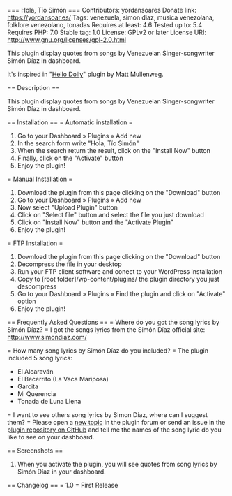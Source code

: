 === Hola, Tío Simón ===
Contributors: yordansoares
Donate link: https://yordansoar.es/
Tags: venezuela, simon diaz, musica venezolana, folklore venezolano, tonadas
Requires at least: 4.6
Tested up to: 5.4
Requires PHP: 7.0
Stable tag: 1.0
License: GPLv2 or later
License URI: http://www.gnu.org/licenses/gpl-2.0.html

This plugin display quotes from songs by Venezuelan Singer-songwriter Simón Díaz in dashboard. 

It's inspired in "[Hello Dolly](https://wordpress.org/plugins/hello-dolly/)" plugin by Matt Mullenweg.

== Description ==

This plugin display quotes from songs by Venezuelan Singer-songwriter Simón Díaz in dashboard.

== Installation ==
= Automatic installation =
1. Go to your Dashboard » Plugins » Add new
2. In the search form write "Hola, Tío Simón"
3. When the search return the result, click on the "Install Now" button
4. Finally, click on the "Activate" button
5. Enjoy the plugin!

= Manual Installation = 
1. Download the plugin from this page clicking on the "Download" button
2. Go to your Dashboard » Plugins » Add new
3. Now select "Upload Plugin" button
4. Click on "Select file" button and select the file you just download
5. Click on "Install Now" button and the "Activate Plugin"
6. Enjoy the plugin!

= FTP Installation =
1. Download the plugin from this page clicking on the "Download" button
2. Decompress the file in your desktop
3. Run your FTP client software and conect to your WordPress installation
4. Copy to [root folder]/wp-content/plugins/ the plugin directory you just descompress
5. Go to your Dashboard » Plugins » Find the plugin and click on "Activate" option
6. Enjoy the plugin!

== Frequently Asked Questions ==
= Where do you got the song lyrics by Simón Díaz? =
I got the songs lyrics from the Simón Díaz official site: http://www.simondiaz.com/

= How many song lyrics by Simón Díaz do you included? =
The plugin included 5 song lyrics:

* El Alcaraván
* El Becerrito (La Vaca Mariposa)
* Garcita
* Mi Querencia
* Tonada de Luna Llena

= I want to see others song lyrics by Simon Díaz, where can I suggest them? =
Please open a [new topic](https://wordpress.org/support/plugin/hola-tio-simon/) in the plugin forum or send an issue in the [plugin repository on GitHub](https://github.com/YordanSoares/hola-tio-simon) and tell me the names of the song lyric do you like to see on your dashboard.

== Screenshots ==
1. When you activate the plugin, you will see quotes from song lyrics by Simón Díaz in your dashboard.

== Changelog ==
= 1.0 =
First Release